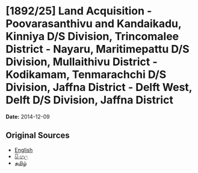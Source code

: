 # [1892/25] Land Acquisition - Poovarasanthivu and Kandaikadu, Kinniya D/S Division, Trincomalee District - Nayaru, Maritimepattu D/S Division, Mullaithivu District - Kodikamam, Tenmarachchi D/S Division, Jaffna District - Delft West, Delft D/S Division, Jaffna District

**Date:** 2014-12-09

## Original Sources

- [English](https://documents.gov.lk/view/extra-gazettes/2014/12/1892-25_E.pdf)
- [සිංහල](https://documents.gov.lk/view/extra-gazettes/2014/12/1892-25_S.pdf)
- [தமிழ்](https://documents.gov.lk/view/extra-gazettes/2014/12/1892-25_T.pdf)
